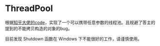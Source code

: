 # ThreadPool
根据[知乎大佬的code](https://www.zhihu.com/question/27908489)，实现了一个可以携带任意参数的线程池。且规避了答主的提到的不能拷贝构造的对象的bug。

目前发现 Shutdown 函数在 Windows 下不能很好的工作，请谨慎使用。
